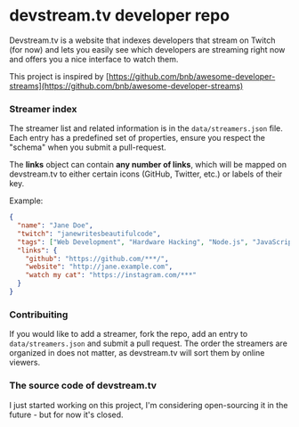 # devstream.tv developer repo

Devstream.tv is a website that indexes developers that stream on Twitch (for now) and lets you easily see which developers are streaming right now and offers you a nice interface to watch them.

This project is inspired by [https://github.com/bnb/awesome-developer-streams](https://github.com/bnb/awesome-developer-streams)

### Streamer index

The streamer list and related information is in the ```data/streamers.json``` file.
Each entry has a predefined set of properties, ensure you respect the "schema" when you submit a pull-request.

The **links** object can contain **any number of links**, which will be mapped on devstream.tv to either certain icons (GitHub, Twitter, etc.) or labels of their key. 

Example:
```json
{
  "name": "Jane Doe",
  "twitch": "janewritesbeautifulcode",
  "tags": ["Web Development", "Hardware Hacking", "Node.js", "JavaScript"],
  "links": {
    "github": "https://github.com/***/",
    "website": "http://jane.example.com",
    "watch my cat": "https://instagram.com/***"
  }
}
```

### Contribuiting

If you would like to add a streamer, fork the repo, add an entry to ```data/streamers.json``` and submit a pull request. The order the streamers are organized in does not matter, as devstream.tv will sort them by online viewers.

### The source code of devstream.tv

I just started working on this project, I'm considering open-sourcing it in the future - but for now it's closed.
